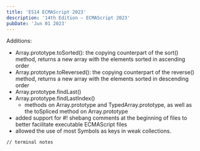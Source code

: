 ```yaml
---
title: 'ES14 ECMAScript 2023'
description: '14th Edition – ECMAScript 2023'
pubDate: 'Jun 01 2023'
---
```


Additions:
- Array.prototype.toSorted(): the copying counterpart of the sort() method, returns a new array with the elements sorted in ascending order
- Array.prototype.toReversed(): the copying counterpart of the reverse() method, returns a new array with the elements sorted in descending order
- Array.prototype.findLast()
- Array.prototype.findLastIndex() 
  - methods on Array.prototype and TypedArray.prototype, as well as the toSpliced method on Array.prototype
- added support for #! shebang comments at the beginning of files to better facilitate executable ECMAScript files
- allowed the use of most Symbols as keys in weak collections.

```bash
// terminal notes
```
